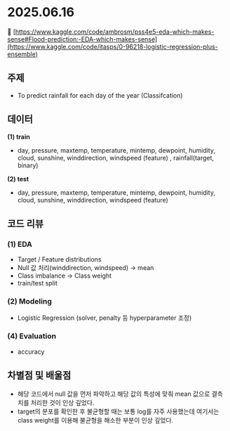 # 2025.06.16

🔗 [https://www.kaggle.com/code/ambrosm/pss4e5-eda-which-makes-sense#Flood-prediction:-EDA-which-makes-sense](https://www.kaggle.com/code/itasps/0-96218-logistic-regression-plus-ensemble)

## 주제

- To predict rainfall for each day of the year (Classifcation)

## 데이터

**(1) train**

- day, pressure, maxtemp, temperature, mintemp, dewpoint, humidity, cloud, sunshine, winddirection, windspeed (feature) , rainfall(target, binary)

**(2) test**

- day, pressure, maxtemp, temperature, mintemp, dewpoint, humidity, cloud, sunshine, winddirection, windspeed (feature)

## 코드 리뷰

### (1) EDA

- Target / Feature distributions
- Null 값 처리(winddirection, windspeed) → mean
- Class imbalance → Class weight
- train/test split

### **(2) Modeling**

- Logistic Regression (solver, penalty 등 hyperparameter 조정)

### (4) Evaluation

- accuracy

## 차별점 및 배울점

- 해당 코드에서 null 값을 먼저 파악하고 해당 값의 특성에 맞춰 mean 값으로 결측치를 처리한 것이 인상 깊었다.
- target의 분포를 확인한 후 불균형할 때는 보통 log를 자주 사용했는데 여기서는 class weight를 이용해 불균형을 해소한 부분이 인상 깊었다.
